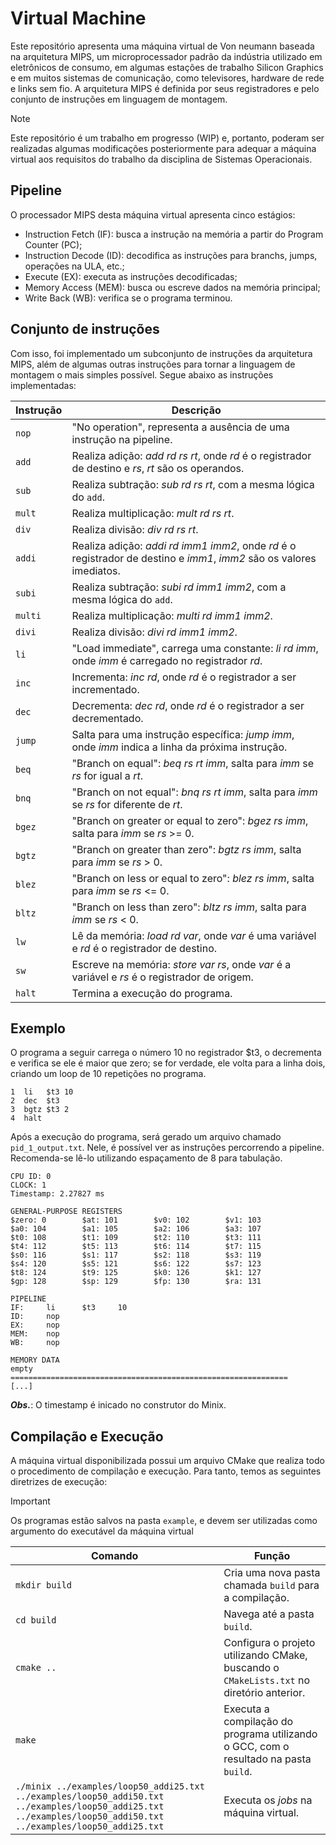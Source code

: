# Virtual Machine

Este repositório apresenta uma máquina virtual de Von neumann baseada na arquitetura MIPS, um microprocessador padrão da indústria utilizado em eletrônicos de consumo, em algumas estações de trabalho Silicon Graphics e em muitos sistemas de comunicação, como televisores, hardware de rede e links sem fio. A arquitetura MIPS é definida por seus registradores e pelo conjunto de instruções em linguagem de montagem.

> [!NOTE]
> Este repositório é um trabalho em progresso (WIP) e, portanto, poderam ser realizadas algumas modificações posteriormente para adequar a máquina virtual aos requisitos do trabalho da disciplina de Sistemas Operacionais.

## Pipeline

O processador MIPS desta máquina virtual apresenta cinco estágios:

* Instruction Fetch (IF): busca a instrução na memória a partir do Program Counter (PC);
* Instruction Decode (ID): decodifica as instruções para branchs, jumps, operações na ULA, etc.;
* Execute (EX): executa as instruções decodificadas;
* Memory Access (MEM): busca ou escreve dados na memória principal;
* Write Back (WB): verifica se o programa terminou.

## Conjunto de instruções

Com isso, foi implementado um subconjunto de instruções da arquitetura MIPS, além de algumas outras instruções para tornar a linguagem de montagem o mais simples possível. Segue abaixo as instruções implementadas:

| Instrução | Descrição                                                                                                            |
|-----------|----------------------------------------------------------------------------------------------------------------------|
| `nop`     | "No operation", representa a ausência de uma instrução na pipeline.                                                  |
| `add`     | Realiza adição: _add rd rs rt_, onde _rd_ é o registrador de destino e _rs_, _rt_ são os operandos.                  |
| `sub`     | Realiza subtração: _sub rd rs rt_, com a mesma lógica do `add`.                                                      |
| `mult`    | Realiza multiplicação: _mult rd rs rt_.                                                                              |
| `div`     | Realiza divisão: _div rd rs rt_.                                                                                     |
| `addi`    | Realiza adição: _addi rd imm1 imm2_, onde _rd_ é o registrador de destino e _imm1_, _imm2_ são os valores imediatos. |
| `subi`    | Realiza subtração: _subi rd imm1 imm2_, com a mesma lógica do `add`.                                                 |
| `multi`   | Realiza multiplicação: _multi rd imm1 imm2_.                                                                         |
| `divi`    | Realiza divisão: _divi rd imm1 imm2_.                                                                                |
| `li`      | "Load immediate", carrega uma constante: _li rd imm_, onde _imm_ é carregado no registrador _rd_.                    |
| `inc`     | Incrementa: _inc rd_, onde _rd_ é o registrador a ser incrementado.                                                  |
| `dec`     | Decrementa: _dec rd_, onde _rd_ é o registrador a ser decrementado.                                                  |
| `jump`    | Salta para uma instrução específica: _jump imm_, onde _imm_ indica a linha da próxima instrução.                     |
| `beq`     | "Branch on equal": _beq rs rt imm_, salta para _imm_ se _rs_ for igual a _rt_.                                       |
| `bnq`     | "Branch on not equal": _bnq rs rt imm_, salta para _imm_ se _rs_ for diferente de _rt_.                              |
| `bgez`    | "Branch on greater or equal to zero": _bgez rs imm_, salta para _imm_ se _rs_ >= 0.                                  |
| `bgtz`    | "Branch on greater than zero": _bgtz rs imm_, salta para _imm_ se _rs_ > 0.                                          |
| `blez`    | "Branch on less or equal to zero": _blez rs imm_, salta para _imm_ se _rs_ <= 0.                                     |
| `bltz`    | "Branch on less than zero": _bltz rs imm_, salta para _imm_ se _rs_ < 0.                                             |
| `lw`      | Lê da memória: _load rd var_, onde _var_ é uma variável e _rd_ é o registrador de destino.                           |
| `sw`      | Escreve na memória: _store var rs_, onde _var_ é a variável e _rs_ é o registrador de origem.                        |
| `halt`    | Termina a execução do programa.                                                                                      |

## Exemplo

O programa a seguir carrega o número 10 no registrador $t3, o decrementa e verifica se ele é maior que zero; se for verdade, ele volta para a linha dois, criando um loop de 10 repetições no programa.

```
1  li   $t3 10
2  dec  $t3
3  bgtz $t3 2
4  halt
```

Após a execução do programa, será gerado um arquivo chamado `pid_1_output.txt`. Nele, é possível ver as instruções percorrendo a pipeline. Recomenda-se lê-lo utilizando espaçamento de 8 para tabulação.

```
CPU ID: 0
CLOCK: 1
Timestamp: 2.27827 ms

GENERAL-PURPOSE REGISTERS
$zero: 0        $at: 101        $v0: 102        $v1: 103
$a0: 104        $a1: 105        $a2: 106        $a3: 107
$t0: 108        $t1: 109        $t2: 110        $t3: 111
$t4: 112        $t5: 113        $t6: 114        $t7: 115
$s0: 116        $s1: 117        $s2: 118        $s3: 119
$s4: 120        $s5: 121        $s6: 122        $s7: 123
$t8: 124        $t9: 125        $k0: 126        $k1: 127
$gp: 128        $sp: 129        $fp: 130        $ra: 131

PIPELINE
IF:     li      $t3     10
ID:     nop
EX:     nop
MEM:    nop
WB:     nop

MEMORY DATA
empty
==============================================================
[...]
```

***Obs.***: O timestamp é inicado no construtor do Minix.

## Compilação e Execução

A máquina virtual disponibilizada possui um arquivo CMake que realiza todo o procedimento de compilação e execução. Para tanto, temos as seguintes diretrizes de execução:

> [!IMPORTANT]
> Os programas estão salvos na pasta `example`, e devem ser utilizadas como argumento do executável da máquina virtual

| Comando                                                                                                                           | Função                                                                                           |
| --------------------------------------------------------------------------------------------------------------------------------- | ------------------------------------------------------------------------------------------------ |
| `mkdir build`                                                                                                                     | Cria uma nova pasta chamada `build` para a compilação.                                           |
| `cd build`                                                                                                                        | Navega até a pasta `build`.                                                                      |
| `cmake ..`                                                                                                                        | Configura o projeto utilizando CMake, buscando o `CMakeLists.txt` no diretório anterior.         |
| `make`                                                                                                                            | Executa a compilação do programa utilizando o GCC, com o resultado na pasta `build`.             |
| `./minix ../examples/loop50_addi25.txt ../examples/loop50_addi50.txt  ../examples/loop50_addi25.txt  ../examples/loop50_addi50.txt  ../examples/loop50_addi25.txt` | Executa os _jobs_ na máquina virtual.                         |
